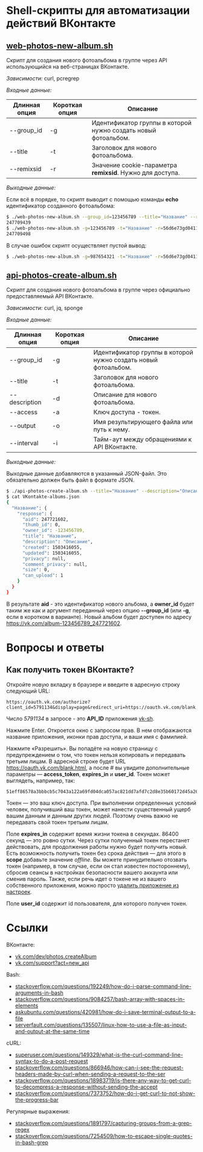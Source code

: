 # Shell-скрипты для автоматизации действий ВКонтакте

## [web-photos-new-album.sh](https://github.com/gusenov/vk-sh/blob/master/web-photos-new-album.sh)

Скрипт для создания нового фотоальбома в группе через API использующийся на веб-страницах ВКонтакте.

*Зависимости:* curl, pcregrep

*Входные данные:*

| Длинная опция | Короткая опция | Описание                                                       |
| ------------- | -------------- | -------------------------------------------------------------- |
| --group_id    | -g             | Идентификатор группы в которой нужно создать новый фотоальбом. |
| --title       | -t             | Заголовок для нового фотоальбома.                              |
| --remixsid    | -r             | Значение cookie-параметра **remixsid**. Нужно для доступа.     |

*Выходные данные:*

Если всё в порядке, то скрипт выводит с помощью команды **echo** идентификатор созданного фотоальбома:

```bash
$ ./web-photos-new-album.sh --group_id=123456789 --title="Название" --remixsid=56d6e73gd04118606eed8f9f7899g487fd17dfd82bf80c43e565b
247709439
$ ./web-photos-new-album.sh -g=123456789 -t="Название" -r=56d6e73gd04118606eed8f9f7899g490fd17dfd82bf80c43e565b
247709498
```

В случае ошибок скрипт осуществляет пустой вывод:

```bash
$ ./web-photos-new-album.sh -g=987654321 -t="Название" -r=56d6e73gd04118606eed8f9f7800g490fd17dfd82bf80c43e565b


```

## [api-photos-create-album.sh](https://github.com/gusenov/vk-sh/blob/master/api-photos-create-album.sh)

Скрипт для создания нового фотоальбома в группе через официально предоставляемый API ВКонтакте.

*Зависимости:* curl, jq, sponge

*Входные данные:*

| Длинная опция | Короткая опция | Описание                                                       |
| ------------- | -------------- | -------------------------------------------------------------- |
| --group_id    | -g             | Идентификатор группы в которой нужно создать новый фотоальбом. |
| --title       | -t             | Заголовок для нового фотоальбома.                              |
| --description | -d             | Описание для нового фотоальбома.                               |
| --access      | -a             | Ключ доступа - токен.                                          |
| --output      | -o             | Имя результирующего файла или путь к нему.                     |
| --interval    | -i             | Тайм-аут между обращениями к API ВКонтакте.                    |

*Выходные данные:*

Выходные данные добавляются в указанный JSON-файл. Это обязательно должен быть файл в формате JSON.

```bash
$ ./api-photos-create-album.sh --title="Название" --description="Описание" --group_id=123456789 --output="VKontakte-albums.json" --interval=5 --access=51eff86578a3bbbcb5c7043a122a69fd04dca057ac821dd7afd7c2d8e35b60172d45a26599c08034cc40a
$ cat VKontakte-albums.json 
{
  "Название": {
    "response": {                                                                                                                 
      "aid": 247721602,                                                                                                           
      "thumb_id": 0,                                                                                                              
      "owner_id": -123456789,
      "title": "Название",
      "description": "Описание",
      "created": 1503416055,
      "updated": 1503416055,
      "privacy": null,
      "comment_privacy": null,
      "size": 0,
      "can_upload": 1
    }
  }
}
```

В результате **aid** - это идентификатор нового альбома, а **owner_id** будет таким же как и аргумент переданный через опцию **--group_id** (или **-g**, если в коротком в варианте).
Новый альбом будет доступен по адресу https://vk.com/album-123456789_247721602.

# Вопросы и ответы

## Как получить токен ВКонтакте?

Откройте новую вкладку в браузере и введите в адресную строку следующий URL:

```
https://oauth.vk.com/authorize?client_id=5791134&display=page&redirect_uri=https://oauth.vk.com/blank.html&scope=photos&response_type=token&v=5.52
```

Число *5791134* в запросе - это **API_ID** приложения [vk-sh](https://vk.com/app5791134).
 
Нажмите Enter. Откроется окно с запросом прав. В нем отображаются название приложения, иконки прав доступа, и ваши имя с фамилией.

Нажмите «Разрешить». Вы попадёте на новую страницу с предупреждением о том, что токен нельзя копировать и передавать третьим лицам. В адресной строке будет URL https://oauth.vk.com/blank.html, а после # вы увидите дополнительные параметры — **access_token**, **expires_in** и **user_id**. Токен может выглядеть, например, так:

```
51eff86578a3bbbcb5c7043a122a69fd04dca057ac821dd7afd7c2d8e35b60172d45a26599c08034cc40a
```

Токен — это ваш ключ доступа. При выполнении определенных условий человек, получивший ваш токен, может нанести существенный ущерб вашим данным и данным других людей. Поэтому очень важно не передавать свой токен третьим лицам. 

Поле **expires_in** содержит время жизни токена в секундах. 86400 секунд — это ровно сутки. Через сутки полученный токен перестанет действовать, для продолжения работы нужно будет получить новый. Есть возможность получить токен без срока действия — для этого в **scope** добавьте значение *offline*. Вы можете принудительно отозвать токен (например, в том случае, если он стал известен постороннему), сбросив сеансы в настройках безопасности вашего аккаунта или сменив пароль. Также, если речь идет о токене не из вашего собственного приложения, можно просто [удалить приложение из настроек](https://vk.com/settings?act=apps).

Поле **user_id** содержит id пользователя, для которого получен токен.

# Ссылки

ВКонтакте:

- [vk.com/dev/photos.createAlbum](https://vk.com/dev/photos.createAlbum)
- [vk.com/support?act=new_api](https://vk.com/support?act=new_api)

Bash:

- [stackoverflow.com/questions/192249/how-do-i-parse-command-line-arguments-in-bash](http://stackoverflow.com/questions/192249/how-do-i-parse-command-line-arguments-in-bash)
- [stackoverflow.com/questions/9084257/bash-array-with-spaces-in-elements](http://stackoverflow.com/questions/9084257/bash-array-with-spaces-in-elements)
- [askubuntu.com/questions/420981/how-do-i-save-terminal-output-to-a-file](http://askubuntu.com/questions/420981/how-do-i-save-terminal-output-to-a-file)
- [serverfault.com/questions/135507/linux-how-to-use-a-file-as-input-and-output-at-the-same-time](http://serverfault.com/questions/135507/linux-how-to-use-a-file-as-input-and-output-at-the-same-time)

cURL:

- [superuser.com/questions/149329/what-is-the-curl-command-line-syntax-to-do-a-post-request](https://superuser.com/questions/149329/what-is-the-curl-command-line-syntax-to-do-a-post-request)
- [stackoverflow.com/questions/866946/how-can-i-see-the-request-headers-made-by-curl-when-sending-a-request-to-the-ser](http://stackoverflow.com/questions/866946/how-can-i-see-the-request-headers-made-by-curl-when-sending-a-request-to-the-ser)
- [stackoverflow.com/questions/18983719/is-there-any-way-to-get-curl-to-decompress-a-response-without-sending-the-accept](http://stackoverflow.com/questions/18983719/is-there-any-way-to-get-curl-to-decompress-a-response-without-sending-the-accept)
- [stackoverflow.com/questions/7373752/how-do-i-get-curl-to-not-show-the-progress-bar](http://stackoverflow.com/questions/7373752/how-do-i-get-curl-to-not-show-the-progress-bar)

Регулярные выражения:

- [stackoverflow.com/questions/1891797/capturing-groups-from-a-grep-regex](http://stackoverflow.com/questions/1891797/capturing-groups-from-a-grep-regex)
- [stackoverflow.com/questions/7254509/how-to-escape-single-quotes-in-bash-grep](http://stackoverflow.com/questions/7254509/how-to-escape-single-quotes-in-bash-grep)
